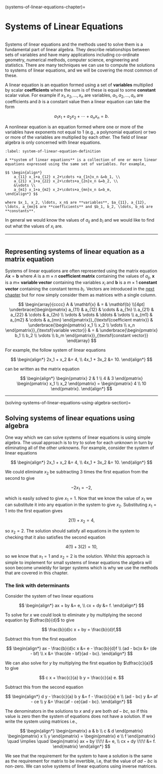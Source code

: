 ```{index} Linear systems
```

(systems-of-linear-equations-chapter)=

# Systems of Linear Equations

```{index} Systems of linear equations
```

Systems of linear equations and the methods used to solve them is a fundamental part of linear algebra. They describe relationships between sets of variables and have many applications including co-ordinate geometry, numerical methods, computer science, engineering and statistics. There are many techniques we can use to compute the solutions to systems of linear equations, and we will be covering the most common of these.

A linear equation is an equation formed using a set of **variables** multiplied by scalar **coefficients** where the sum is of these is equal to some **constant** scalar value. For example if $x_1, x_2, \ldots, x_n$ are variables, $a_1, a_2, \ldots, a_n$ are coefficients and $b$ is a constant value then a linear equation can take the form

$$ a_1 x_1 + a_2 x_2 + \cdots + a_n x_n = b. $$

A nonlinear equation is an equation formed where one or more of the variables have exponents not equal to 1 (e.g., a polynomial equation) or two or more of the variables are multiplied by each other. The field of linear algebra is only concerned with linear equations.

```{prf:definition} System of linear equations
:label: system-of-linear-equation-definition

A **system of linear equations** is a collection of one or more linear equations expressed using the same set of variables. For example,

$$ \begin{align*}
    a_{11} x_1+a_{12} x_2+\cdots +a_{1n}x_n &=b_1, \\
    a_{21} x_1+a_{22} x_2+\cdots+a_{2n}x_n &=b_2, \\
    &\vdots \\
    a_{m1} x_1+a_{m2} x_2+\cdots+a_{mn}x_n &=b_m,
\end{align*} $$

where $x_1, x_2, \ldots, x_n$ are **variables**, $a_{11}, a_{12}, \ldots, a_{mn}$ are **coefficients** and $b_1, b_2, \ldots, b_n$ are **constants**.
```

In general we would know the values of $a_{ij}$ and $b_i$ and we would like to find out what the values of $x_i$ are.

---

```{index} Systems of linear equations ; matrix equation
```

## Representing systems of linear equation as a matrix equation

Systems of linear equations are often represented using the matrix equation $A \mathbf{x} = \mathbf{b}$ where $A$ is a $m \times n$ **coefficient matrix** containing the values of $a_{ij}$, $\mathbf{x}$ is a $m \times$ **variable vector** containing the variables $x_i$ and $\mathbf{b}$ is a $m \times 1$ **constant vector** containing the constant terms $b_i$. Vectors are introduced in the [next chapter](vectors-chapter) but for now simply consider them as matrices with a single column.

$$ \begin{array}{cccc}
    A & \mathbf{x} & = & \mathbf{b} \\[4pt]
    \underbrace{\begin{pmatrix}
        a_{11} & a_{12} & \cdots & a_{1n} \\
        a_{21} & a_{22} & \cdots & a_{2n} \\
        \vdots & \vdots & \ddots & \vdots \\
        a_{m1} & a_{m2} & \cdots & a_{mn}
    \end{pmatrix}}_{\textsf{coefficient matrix}} &
    \underbrace{\begin{pmatrix} x_1 \\ x_2 \\ \vdots \\ x_n \end{pmatrix}}_{\textsf{variable vector}} & = &
    \underbrace{\begin{pmatrix} b_1 \\ b_2 \\ \vdots \\ b_m \end{pmatrix}}_{\textsf{constant vector}}
\end{array} $$

For example, the follow system of linear equations

$$ \begin{align*}
    2x_1 + x_2 &= 4, \\
    4x_1 + 3x_2 &= 10.
\end{align*} $$

can be written as the matrix equation

$$ \begin{align*}
    \begin{pmatrix}
        2 & 1 \\
        4 & 3
    \end{pmatrix}
    \begin{pmatrix}
        x_1 \\ x_2
    \end{pmatrix} =
    \begin{pmatrix}
        4 \\ 10
    \end{pmatrix}.
\end{align*} $$

---

(solving-systems-of-linear-equations-using-algebra-section)=

## Solving systems of linear equations using algebra

One way which we can solve systems of linear equations is using simple algebra. The usual approach is to try to solve for each unknown in turn by eliminating all of the other unknowns. For example, consider the system of linear equations

$$ \begin{align*}
    2x_1 + x_2 &= 4, \\
    4x_1 + 3x_2 &= 10.
\end{align*} $$

We could eliminate $x_2$ be subtracting 3 times the first equation from the second to give

$$ -2 x_1 = -2,$$

which is easily solved to give $x_1 = 1$. Now that we know the value of $x_1$ we can substitute it into any equation in the system to give $x_2$. Substituting $x_1 = 1$ into the first equation gives

$$ 2(1) + x_2 = 4, $$

so $x_2 = 2$. The solution should satisfy all equations in the system to checking that it also satisfies the second equation

$$ 4(1) + 3(2) = 10, $$

so we know that $x_1 = 1$ and $x_2 = 2$ is the solution. Whilst this approach is simple to implement for small systems of linear equations the algebra will soon become unwieldy for larger systems which is why we use the methods that are covered in this chapter.

### The link with determinants

Consider the system of two linear equations

$$ \begin{align*}
    ax + by &= e, \\
    cx + dy &= f.
\end{align*} $$

To solve for $x$ we could look to eliminate $y$ by multiplying the second equation by $\dfrac{b}{d}$ to give

$$ \frac{b}{d}c x + by = \frac{b}{d}f,$$

Subtract this from the first equation

$$ \begin{align*}
    ax - \frac{b}{d}c x &= e - \frac{b}{d}f \\
    (ad - bc)x &= (de - bf) \\
    x &= \frac{de - bf}{ad - bc}.
\end{align*} $$

We can also solve for $y$ by multiplying the first equation by $\dfrac{c}{a}$ to give

$$ c x + \frac{c}{a} b y = \frac{c}{a} e. $$

Subtract this from the second equation

$$ \begin{align*}
    d y - \frac{c}{a} b y &= f - \frac{c}{a} e \\
    (ad - bc) y &= af - ce \\
    y &= \frac{af - ce}{ad - bc}.
\end{align*} $$

The denominators in the solutions to $x$ and $y$ are both $a d - b c$, so if this value is zero then the system of equations does not have a solution. If we write the system using matrices i.e.,

$$ \begin{align*}
    \begin{pmatrix} a & b \\ c & d \end{pmatrix}
    \begin{pmatrix} x \\ y \end{pmatrix} =
    \begin{pmatrix} e \\ f \end{pmatrix} \quad \implies \quad
    \begin{matrix}
        ax + by \!\!\! &= e, \\
        cx + dy \!\!\! &= f.
    \end{matrix}
\end{align*} $$

We see that the requirement for the system to have a solution is the same as the requirement for matrix to be invertible, i.e, that the value of $ad-bc$ is non-zero. We can solve systems of linear equations using inverse matrices.
